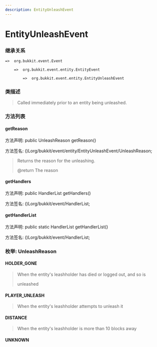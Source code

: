 ```yaml
---
description: EntityUnleashEvent
---
```


# EntityUnleashEvent

### 继承关系

    =>  org.bukkit.event.Event

        =>  org.bukkit.event.entity.EntityEvent

            =>  org.bukkit.event.entity.EntityUnleashEvent

### 类描述

> Called immediately prior to an entity being unleashed.

### 方法列表

#### getReason

方法声明: public UnleashReason getReason()

方法签名: ()Lorg/bukkit/event/entity/EntityUnleashEvent/UnleashReason;

> Returns the reason for the unleashing.
>
> @return The reason

#### getHandlers

方法声明: public HandlerList getHandlers()

方法签名: ()Lorg/bukkit/event/HandlerList;

#### getHandlerList

方法声明: public static HandlerList getHandlerList()

方法签名: ()Lorg/bukkit/event/HandlerList;

### 枚举: UnleashReason

#### HOLDER_GONE

> When the entity's leashholder has died or logged out, and so is
>
> unleashed

#### PLAYER_UNLEASH

> When the entity's leashholder attempts to unleash it

#### DISTANCE

> When the entity's leashholder is more than 10 blocks away

#### UNKNOWN